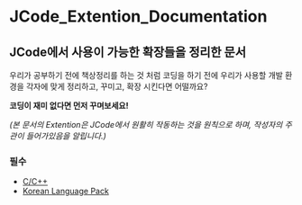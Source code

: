 # JCode_Extention_Documentation
## JCode에서 사용이 가능한 확장들을 정리한 문서

우리가 공부하기 전에 책상정리를 하는 것 처럼
코딩을 하기 전에 우리가 사용할 개발 환경을 각자에 맞게 정리하고, 꾸미고, 확장 시킨다면 어떨까요?

**코딩이 재미 없다면 먼저 꾸며보세요!**

*(본 문서의 Extention은 JCode에서 원활히 작동하는 것을 원칙으로 하며, 작성자의 주관이 들어가있음을 알립니다.)*

### 필수
  - [C/C++](https://github.com/GangSSun/JCode_Extention_Documentation/blob/6ebcfc0a798c06f21da07f57cbb99f3382679071/%ED%95%84%EC%88%98/C%20C++/read.md)
  - [Korean Language Pack](https://github.com/GangSSun/JCode_Extention_Documentation/blob/60aa9c36ca506dce8a5d621b357d5e7b1fac37ff/%ED%95%84%EC%88%98/Korean%20Language%20Pack/read.md)
  
